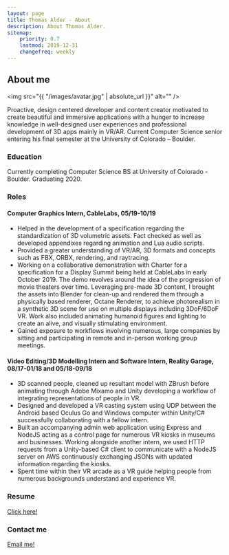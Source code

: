 ```yaml
---
layout: page
title: Thomas Alder - About
description: About Thomas Alder.
sitemap:
    priority: 0.7
    lastmod: 2019-12-31
    changefreq: weekly
---
```

## About me

<span class="image left"><img src="{{ "/images/avatar.jpg" | absolute_url }}" alt="" /></span>

Proactive, design centered developer and content creator motivated to create beautiful and immersive applications with a hunger to increase knowledge in well-designed user experiences and professional development of 3D apps mainly in VR/AR. Current Computer Science senior entering his final semester at the University of Colorado – Boulder.

### Education

Currently completing Computer Science BS at University of Colorado - Boulder. Graduating 2020.

### Roles

#### Computer Graphics Intern, CableLabs, 05/19-10/19

* Helped in the development of a specification regarding the standardization of 3D volumetric assets. Fact checked as well as developed appendixes regarding animation and Lua audio scripts.
* Provided a greater understanding of VR/AR, 3D formats and concepts such as FBX, ORBX, rendering, and raytracing.
* Working on a collaborative demonstration with Charter for a specification for a Display Summit being held at CableLabs in early October 2019. The demo revolves around the idea of the progression of movie theaters over time. Leveraging pre-made 3D content, I brought the assets into Blender for clean-up and rendered them through a physically based renderer, Octane Renderer, to achieve photorealism in a synthetic 3D scene for use on multiple displays including 3DoF/6DoF VR. Work also included animating humanoid figures and lighting to create an alive, and visually stimulating environment.
* Gained exposure to workflows involving numerous, large companies by sitting and participating in remote and in-person working group meetings.

#### Video Editing/3D Modelling Intern and Software Intern, Reality Garage, 08/17-01/18 and 05/18-09/18

* 3D scanned people, cleaned up resultant model with ZBrush before animating through Adobe Mixamo and Unity developing a workflow of integrating representations of people in VR.
* Designed and developed a VR casting system using UDP between the Android based Oculus Go and Windows computer within Unity/C# successfully collaborating with a fellow intern.
* Built an accompanying admin web application using Express and NodeJS acting as a control page for numerous VR kiosks in museums and businesses. Working alongside another intern, we used HTTP requests from a Unity-based C# client to communicate with a NodeJS server on AWS continuously exchanging JSONs with updated information regarding the kiosks.
* Spent time within their VR arcade as a VR guide helping people from numerous backgrounds understand and experience VR.

### Resume
<a href="../../assets/files/ThomasAlderResume.pdf" class="button" target="_blank">Click here!</a>

### Contact me
<a href="mailto:thomas.alder999@gmail.com" class="button">Email me!</a>
